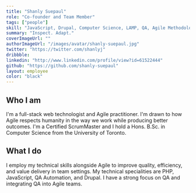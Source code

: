 ```yaml
---
title: "Shanly Suepaul"
role: "Co-founder and Team Member"
tags: ["people"]
skill: "JavaScript, Drupal, Computer Science, LAMP, QA, Agile Methodologies"
summary: "Inspect. Adapt."
coverImageUrl: ""
authorImageUrl: "/images/avatar/shanly-suepaul.jpg"
twitter: "https://twitter.com/shanlyj"
dribbble:
linkedin: "http://www.linkedin.com/profile/view?id=61522444"
github: "https://github.com/shanly-suepaul"
layout: employee
color: "black"
---
```


## Who I am

I'm a full-stack web technologist and Agile practitioner. I'm drawn to how Agile respects humanity in the way we work while producing better outcomes.
I'm a Certified ScrumMaster and I hold a Hons. B.Sc. in Computer Science from the University of Toronto.


## What I do

I employ my technical skills alongside Agile to improve quality, efficiency, and value delivery in team settings. My technical specialities are PHP, JavaScript, QA Automation, and Drupal. I have a strong focus on QA and integrating QA into Agile teams.
